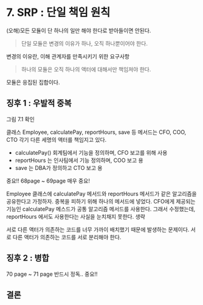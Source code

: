 # 7. SRP : 단일 책임 원칙

(오해)모든 모듈이 단 하나의 일만 해야 한다로 받아들이면 안된다.

> 단일 모듈은 변경의 이유가 하나, 오직 하나뿐이어야 한다.

변경의 이유란, 이해 관계자를 만족시키기 위한 요구사항

> 하나의 모듈은 오직 하나의 액터에 대해서만 책임져야 한다.

모듈은 응집된 집합이다. 

## 징후 1 : 우발적 중복

그림 7.1 확인

클래스 Employee, calculatePay, reportHours, save 등 메서드는 CFO, COO, CTO 각기 다른 세명의 액터를 책임지고 있다.

- calculatePay() 회계팀에서 기능을 정의하며, CFO 보고를 위해 사용
- reportHours 는 인사팀에서 기능 정의하며, COO 보고 용
- save 는 DBA가 정의하고 CTO 보고 용

중요!! 68page ~ 69page 매우 중요! 

Employee 클래스에 calculatePay 메서드와 reportHours 메서드가 같은 알고리즘을 공유한다고 가정하자. 중복을 피하기 위해 하나의 메서드에 넣었다. CFO에게 제공되는 기능인 calculatePay 메스드가 공통 알고리즘 메서드를 사용한다. 그래서 수정했는데, reportHours 에서도 사용한다는 사실을 눈치채지 못한다. 생략

서로 다른 액터가 의존하는 코드를 너무 가까이 배치했기 때문에 발생하는 문제이다. 서로 다른 액터가 의존하는 코드를 서로 분리해야 한다.

## 징후 2 : 병합

70 page ~ 71 page 반드시 정독.. 중요!!


## 결론


